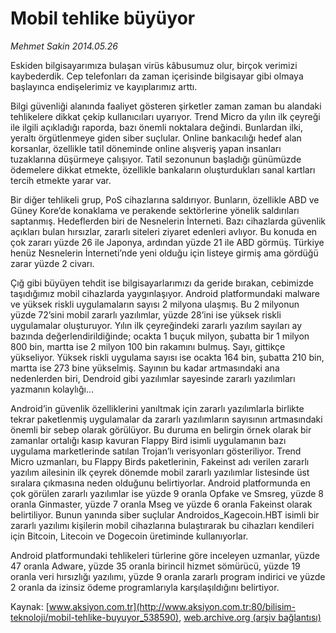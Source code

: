# Mobil tehlike büyüyor

*Mehmet Sakin 2014.05.26*

<div class="pNewsDetailMainContent" itemprop="articleBody">
 <p dir="LTR">
  Eskiden bilgisayarımıza bulaşan virüs kâbusumuz olur, birçok verimizi kaybederdik. Cep telefonları da zaman içerisinde bilgisayar gibi olmaya başlayınca endişelerimiz ve kayıplarımız arttı.
 </p>
 <p dir="LTR">
  Bilgi güvenliği alanında faaliyet gösteren şirketler zaman zaman bu alandaki tehlikelere dikkat çekip kullanıcıları uyarıyor. Trend Micro da yılın ilk çeyreği ile ilgili açıkladığı raporda, bazı önemli noktalara değindi. Bunlardan ilki, yeraltı örgütlenmeye giden siber suçlular. Online bankacılığı hedef alan korsanlar, özellikle tatil döneminde online alışveriş yapan insanları tuzaklarına düşürmeye çalışıyor. Tatil sezonunun başladığı günümüzde ödemelere dikkat etmekte, özellikle bankaların oluşturdukları sanal kartları tercih etmekte yarar var.
 </p>
 <p dir="LTR">
  Bir diğer tehlikeli grup, PoS cihazlarına saldırıyor. Bunların, özellikle ABD ve Güney Kore’de konaklama ve perakende sektörlerine yönelik saldırıları saptanmış. Hedeflerden biri de Nesnelerin İnterneti. Bazı cihazlarda güvenlik açıkları bulan hırsızlar, zararlı siteleri ziyaret edenleri avlıyor. Bu konuda en çok zararı yüzde 26 ile Japonya, ardından yüzde 21 ile ABD görmüş. Türkiye henüz Nesnelerin İnterneti’nde yeni olduğu için listeye girmiş ama gördüğü zarar yüzde 2 civarı.
 </p>
 <p dir="LTR">
  Çığ gibi büyüyen tehdit ise bilgisayarlarımızı da geride bırakan, cebimizde taşıdığımız mobil cihazlarda yaygınlaşıyor. Android platformundaki malware ve yüksek riskli uygulamaların sayısı 2 milyona ulaşmış. Bu 2 milyonun yüzde 72’sini mobil zararlı yazılımlar, yüzde 28’ini ise yüksek riskli uygulamalar oluşturuyor. Yılın ilk çeyreğindeki zararlı yazılım sayıları ay bazında değerlendirildiğinde; ocakta 1 buçuk milyon, şubatta bir 1 milyon 800 bin, martta ise 2 milyon 100 bin rakamını bulmuş. Sayı, gittikçe yükseliyor. Yüksek riskli uygulama sayısı ise ocakta 164 bin, şubatta 210 bin, martta ise 273 bine yükselmiş. Sayının bu kadar artmasındaki ana nedenlerden biri, Dendroid gibi yazılımlar sayesinde zararlı yazılımları yazmanın kolaylığı...
 </p>
 <p dir="LTR">
  Android’in güvenlik özelliklerini yanıltmak için zararlı yazılımlarla birlikte tekrar paketlenmiş uygulamalar da zararlı yazılımların sayısının artmasındaki önemli bir sebep olarak görülüyor. Bu duruma en belirgin örnek olarak bir zamanlar ortalığı kasıp kavuran Flappy Bird isimli uygulamanın bazı uygulama marketlerinde satılan Trojan’lı verisyonları gösteriliyor. Trend Micro uzmanları, bu Flappy Birds paketlerinin, Fakeinst adı verilen zararlı yazılım ailesinin ilk çeyrek dönemde mobil zararlı yazılımlar listesinde üst sıralara çıkmasına neden olduğunu belirtiyorlar. Android platformunda en çok görülen zararlı yazılımlar ise yüzde 9 oranla Opfake ve Smsreg, yüzde 8 oranla Ginmaster, yüzde 7 oranla Mseg ve yüzde 6 oranla Fakeinst olarak belirtiliyor. Bunun yanında siber suçlular Androidos_Kagecoin.HBT isimli bir zararlı yazılımı kişilerin mobil cihazlarına bulaştırarak bu cihazları kendileri için Bitcoin, Litecoin ve Dogecoin üretiminde kullanıyorlar.
 </p>
 <p>
  Android platformundaki tehlikeleri türlerine göre inceleyen uzmanlar, yüzde 47 oranla Adware, yüzde 35 oranla birincil hizmet sömürücü, yüzde 19 oranla veri hırsızlığı yazılımı, yüzde 9 oranla zararlı program indirici ve yüzde 2 oranla da izinsiz ödeme programlarıyla karşılaşıldığını belirtiyor.
 </p>
</div>


Kaynak: [www.aksiyon.com.tr](http://www.aksiyon.com.tr:80/bilisim-teknoloji/mobil-tehlike-buyuyor_538590), [web.archive.org (arşiv bağlantısı)](http://web.archive.org/web/20150701032036/http://www.aksiyon.com.tr:80/bilisim-teknoloji/mobil-tehlike-buyuyor_538590)
